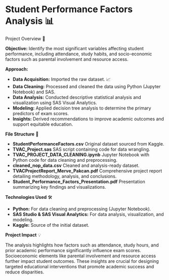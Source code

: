 # Student Performance Factors Analysis 📊
Project Overview 🎯

**Objective:**
Identify the most significant variables affecting student performance, including attendance, study habits, and socio-economic factors such as parental involvement and resource access.

**Approach:**
- **Data Acquisition:** Imported the raw dataset. 📈
- **Data Cleaning:** Processed and cleaned the data using Python (Jupyter Notebook) and SAS. 
- **Data Analysis:** Conducted descriptive statistical analysis and visualization using SAS Visual Analytics. 
- **Modeling:** Applied decision tree analysis to determine the primary predictors of exam scores. 
- **Insights:** Derived recommendations to improve academic outcomes and support equitable education.

**File Structure** 📁

- **StudentPerformanceFactors.csv**
Original dataset sourced from Kaggle.
- **TVAC_Project.sas**
SAS script containing code for data wrangling.
- **TVAC_PROJECT_DATA_CLEANING.ipynb**
Jupyter Notebook with Python code for data cleaning and preprocessing.
- **cleaned_nop_data.csv**
Cleaned and analysis-ready dataset.
- **TVACProjectReport_Merve_Pakcan.pdf**
Comprehensive project report detailing methodology, analysis, and conclusions.
- **Student_Performance_Factors_Presentation.pdf**
Presentation summarizing key findings and visualizations.

**Technologies Used** 🛠

- **Python:** For data cleaning and preprocessing (Jupyter Notebook).
- **SAS Studio & SAS Visual Analytics:** For data analysis, visualization, and modeling.
- **Kaggle:** Source of the initial dataset.

**Project Impact** 💡

The analysis highlights how factors such as attendance, study hours, and prior academic performance significantly influence exam scores. Socioeconomic elements like parental involvement and resource access further impact student outcomes. These insights are crucial for designing targeted educational interventions that promote academic success and reduce disparities.

